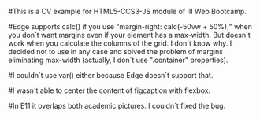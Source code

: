 #This is a CV example for HTML5-CCS3-JS module of III Web Bootcamp.

#Edge supports calc() if you use "margin-right: calc(-50vw + 50%);" when you don´t want margins even if your element has a max-width. But doesn´t work when you calculate the columns of the grid. I don´t know why. I decided not to use in any case and solved the problem of margins eliminating max-width (actually, I don´t use ".container" properties).

#I couldn´t use var() either because Edge doesn´t support that.

#I wasn´t able to center the content of figcaption with flexbox.

#In E11 it overlaps both academic pictures. I couldn´t fixed the bug.